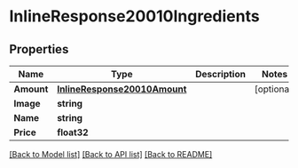 # InlineResponse20010Ingredients

## Properties

Name | Type | Description | Notes
------------ | ------------- | ------------- | -------------
**Amount** | [**InlineResponse20010Amount**](inline_response_200_10_amount.md) |  | [optional] 
**Image** | **string** |  | 
**Name** | **string** |  | 
**Price** | **float32** |  | 

[[Back to Model list]](../README.md#documentation-for-models) [[Back to API list]](../README.md#documentation-for-api-endpoints) [[Back to README]](../README.md)


